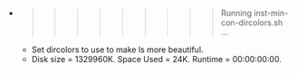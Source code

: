* >>>>>>>>> Running inst-min-con-dircolors.sh ...
  * Set dircolors to use  to make ls more beautiful.
  * Disk size = 1329960K. Space Used = 24K. Runtime = 00:00:00:00.
